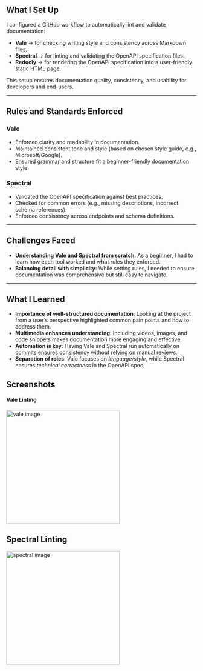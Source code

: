 
## What I Set Up

I configured a GitHub workflow to automatically lint and validate documentation:

* **Vale** → for checking writing style and consistency across Markdown files.
* **Spectral** → for linting and validating the OpenAPI specification files.
* **Redocly** → for rendering the OpenAPI specification into a user-friendly static HTML page.

This setup ensures documentation quality, consistency, and usability for developers and end-users.

---

## Rules and Standards Enforced

### Vale

* Enforced clarity and readability in documentation.
* Maintained consistent tone and style (based on chosen style guide, e.g., Microsoft/Google).
* Ensured grammar and structure fit a beginner-friendly documentation style.

### Spectral

* Validated the OpenAPI specification against best practices.
* Checked for common errors (e.g., missing descriptions, incorrect schema references).
* Enforced consistency across endpoints and schema definitions.

---

## Challenges Faced

* **Understanding Vale and Spectral from scratch**: As a beginner, I had to learn how each tool worked and what rules they enforced.
* **Balancing detail with simplicity**: While setting rules, I needed to ensure documentation was comprehensive but still easy to navigate.

---

## What I Learned

* **Importance of well-structured documentation**: Looking at the project from a user’s perspective highlighted common pain points and how to address them.
* **Multimedia enhances understanding**: Including videos, images, and code snippets makes documentation more engaging and effective.
* **Automation is key**: Having Vale and Spectral run automatically on commits ensures consistency without relying on manual reviews.
* **Separation of roles**: Vale focuses on *language/style*, while Spectral ensures *technical correctness* in the OpenAPI spec.

## Screenshots

#### Vale Linting

 <img src="/img/valeLinting.png" alt="vale image" width="300" />

## Spectral Linting
 <img src="/img/spectralLinting.png" alt="spectral image" width="300" />

 